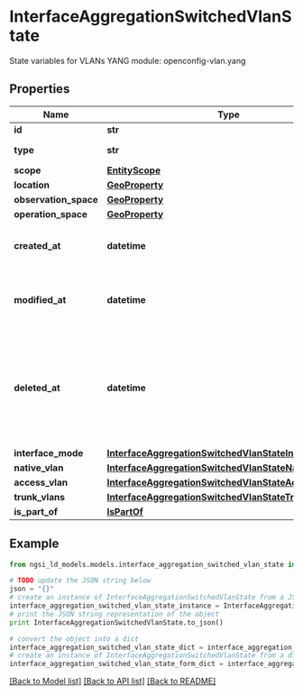 # InterfaceAggregationSwitchedVlanState

State variables for VLANs  YANG module: openconfig-vlan.yang 

## Properties

Name | Type | Description | Notes
------------ | ------------- | ------------- | -------------
**id** | **str** | Entity id.  | [optional] 
**type** | **str** | NGSI-LD Entity identifier. It has to be InterfaceAggregationSwitchedVlanState. | [default to 'InterfaceAggregationSwitchedVlanState']
**scope** | [**EntityScope**](EntityScope.md) |  | [optional] 
**location** | [**GeoProperty**](GeoProperty.md) |  | [optional] 
**observation_space** | [**GeoProperty**](GeoProperty.md) |  | [optional] 
**operation_space** | [**GeoProperty**](GeoProperty.md) |  | [optional] 
**created_at** | **datetime** | Is defined as the temporal Property at which the Entity, Property or Relationship was entered into an NGSI-LD system.  | [optional] [readonly] 
**modified_at** | **datetime** | Is defined as the temporal Property at which the Entity, Property or Relationship was last modified in an NGSI-LD system, e.g. in order to correct a previously entered incorrect value.  | [optional] [readonly] 
**deleted_at** | **datetime** | Is defined as the temporal Property at which the Entity, Property or Relationship was deleted from an NGSI-LD system.  Entity deletion timestamp. See clause 4.8 It is only used in notifications reporting deletions and in the Temporal Representation of Entities (clause 4.5.6), Properties (clause 4.5.7), Relationships (clause 4.5.8) and LanguageProperties (clause 5.2.32).  | [optional] [readonly] 
**interface_mode** | [**InterfaceAggregationSwitchedVlanStateInterfaceMode**](InterfaceAggregationSwitchedVlanStateInterfaceMode.md) |  | [optional] 
**native_vlan** | [**InterfaceAggregationSwitchedVlanStateNativeVlan**](InterfaceAggregationSwitchedVlanStateNativeVlan.md) |  | [optional] 
**access_vlan** | [**InterfaceAggregationSwitchedVlanStateAccessVlan**](InterfaceAggregationSwitchedVlanStateAccessVlan.md) |  | [optional] 
**trunk_vlans** | [**InterfaceAggregationSwitchedVlanStateTrunkVlans**](InterfaceAggregationSwitchedVlanStateTrunkVlans.md) |  | [optional] 
**is_part_of** | [**IsPartOf**](IsPartOf.md) |  | 

## Example

```python
from ngsi_ld_models.models.interface_aggregation_switched_vlan_state import InterfaceAggregationSwitchedVlanState

# TODO update the JSON string below
json = "{}"
# create an instance of InterfaceAggregationSwitchedVlanState from a JSON string
interface_aggregation_switched_vlan_state_instance = InterfaceAggregationSwitchedVlanState.from_json(json)
# print the JSON string representation of the object
print InterfaceAggregationSwitchedVlanState.to_json()

# convert the object into a dict
interface_aggregation_switched_vlan_state_dict = interface_aggregation_switched_vlan_state_instance.to_dict()
# create an instance of InterfaceAggregationSwitchedVlanState from a dict
interface_aggregation_switched_vlan_state_form_dict = interface_aggregation_switched_vlan_state.from_dict(interface_aggregation_switched_vlan_state_dict)
```
[[Back to Model list]](../README.md#documentation-for-models) [[Back to API list]](../README.md#documentation-for-api-endpoints) [[Back to README]](../README.md)


